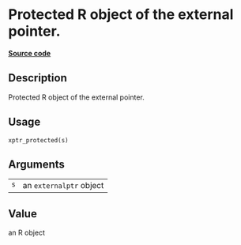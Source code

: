 

# Protected R object of the external pointer.

[**Source code**](https://github.com/eddelbuettel/xptr//tree/master/R/#L)

## Description

Protected R object of the external pointer.

## Usage

<pre><code class='language-R'>xptr_protected(s)
</code></pre>

## Arguments

<table role="presentation">
<tr>
<td style="white-space: nowrap; font-family: monospace; vertical-align: top">
<code id="s">s</code>
</td>
<td>
an <code>externalptr</code> object
</td>
</tr>
</table>

## Value

an R object
